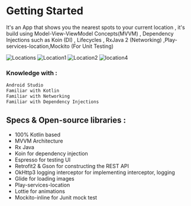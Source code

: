 # Getting Started
It's an App that shows you the nearest spots to your current location , it's build using Model-View-ViewModel Concepts(MVVM) , Dependency Injections such as Koin (DI) , Lifecycles  , RxJava 2 (Networking) ,Play-services-location,Mockito (For Unit Testing)



![Locations](https://user-images.githubusercontent.com/39958771/71449132-8ece3600-274f-11ea-8fe9-3cc62dbf11a2.PNG)
![Location1](https://user-images.githubusercontent.com/39958771/71449141-be7d3e00-274f-11ea-9270-1021f401ee96.PNG)
![Location2](https://user-images.githubusercontent.com/39958771/71449145-c6d57900-274f-11ea-8be6-07c7204c37dd.PNG)
![location4](https://user-images.githubusercontent.com/39958771/71449146-c806a600-274f-11ea-9316-bdbf37f9df1a.PNG)



### Knowledge with :
```java
Android Studio
Familiar with Kotlin
Familiar with Networking
Familiar with Dependency Injections
```


## Specs & Open-source libraries :
* 100% Kotlin based
* MVVM Architecture
* Rx Java <Observable>
* Koin for dependency injection
* Espresso for testing UI
* Retrofit2 & Gson for constructing the REST API
* OkHttp3 logging interceptor for implementing interceptor, logging
* Glide for loading images
* Play-services-location
* Lottie for animations
* Mockito-inline for Junit mock test
